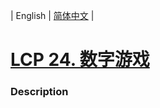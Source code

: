 | English | [简体中文](README.md) |

# [LCP 24. 数字游戏](https://leetcode-cn.com/problems/5TxKeK)
 ### Description
